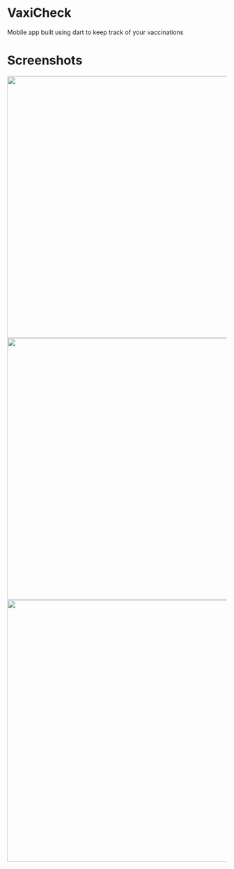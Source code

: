 # VaxiCheck
Mobile app built using dart to keep track of your vaccinations

# Screenshots
<img src="https://user-images.githubusercontent.com/80910691/136198327-17096195-5aa7-4668-bb07-cc316e270289.png" height="600"></a>
<img src="https://user-images.githubusercontent.com/80910691/136198133-173bc88d-8a8b-4fa9-97bd-6513865dac32.png" height="600"></a>
<img src="https://user-images.githubusercontent.com/80910691/136198239-4a1a0e6e-9309-4ed0-9c61-6d977e4d8a5e.png" height="600"></a>


